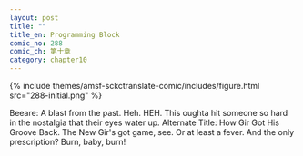 ```yaml
---
layout: post
title: ""
title_en: Programming Block
comic_no: 288
comic_ch: 第十章
category: chapter10
---
```

{% include themes/amsf-sckctranslate-comic/includes/figure.html src="288-initial.png" %}

Beeare: A blast from the past. Heh. HEH. This oughta hit someone so hard in the nostalgia that their eyes water up. Alternate Title: How Gir Got His Groove Back. The New Gir's got game, see. Or at least a fever. And the only prescription? Burn, baby, burn!

